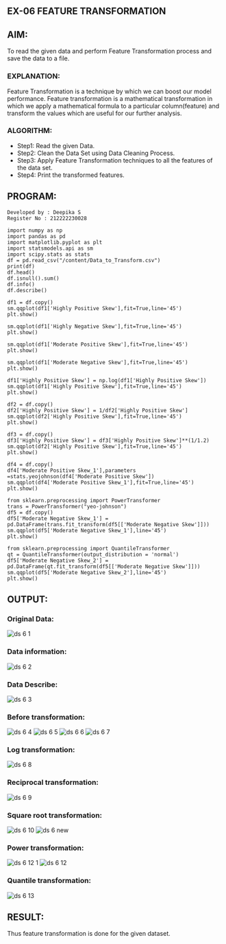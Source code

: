 ## EX-06 FEATURE TRANSFORMATION
## AIM:
To read the given data and perform Feature Transformation process and save the data to a file.
### EXPLANATION:
Feature Transformation is a technique by which we can boost our model performance. Feature transformation is a mathematical transformation in which we apply a mathematical formula to a particular column(feature) and transform the values which are useful for our further analysis.
### ALGORITHM:
-  Step1: Read the given Data.
-  Step2: Clean the Data Set using Data Cleaning Process.
-  Step3: Apply Feature Transformation techniques to all the features of the data set.
-  Step4: Print the transformed features.
## PROGRAM:
```
Developed by : Deepika S
Register No : 212222230028
```
```
import numpy as np
import pandas as pd
import matplotlib.pyplot as plt
import statsmodels.api as sm
import scipy.stats as stats
df = pd.read_csv("/content/Data_to_Transform.csv")
print(df)
df.head()
df.isnull().sum()
df.info()
df.describe()

df1 = df.copy()
sm.qqplot(df1['Highly Positive Skew'],fit=True,line='45')
plt.show()

sm.qqplot(df1['Highly Negative Skew'],fit=True,line='45')
plt.show()

sm.qqplot(df1['Moderate Positive Skew'],fit=True,line='45')
plt.show()

sm.qqplot(df1['Moderate Negative Skew'],fit=True,line='45')
plt.show()

df1['Highly Positive Skew'] = np.log(df1['Highly Positive Skew'])
sm.qqplot(df1['Highly Positive Skew'],fit=True,line='45')
plt.show()

df2 = df.copy()
df2['Highly Positive Skew'] = 1/df2['Highly Positive Skew']
sm.qqplot(df2['Highly Positive Skew'],fit=True,line='45')
plt.show()

df3 = df.copy()
df3['Highly Positive Skew'] = df3['Highly Positive Skew']**(1/1.2)
sm.qqplot(df2['Highly Positive Skew'],fit=True,line='45')
plt.show()

df4 = df.copy()
df4['Moderate Positive Skew_1'],parameters =stats.yeojohnson(df4['Moderate Positive Skew'])
sm.qqplot(df4['Moderate Positive Skew_1'],fit=True,line='45')
plt.show()

from sklearn.preprocessing import PowerTransformer 
trans = PowerTransformer("yeo-johnson")
df5 = df.copy()
df5['Moderate Negative Skew_1'] = pd.DataFrame(trans.fit_transform(df5[['Moderate Negative Skew']]))
sm.qqplot(df5['Moderate Negative Skew_1'],line='45')
plt.show()

from sklearn.preprocessing import QuantileTransformer
qt = QuantileTransformer(output_distribution = 'normal')
df5['Moderate Negative Skew_2'] = pd.DataFrame(qt.fit_transform(df5[['Moderate Negative Skew']]))
sm.qqplot(df5['Moderate Negative Skew_2'],line='45')
plt.show()
```
## OUTPUT:
### Original Data:
![ds 6 1](https://github.com/deepikasrinivasans/ODD2023-Datascience-Ex06/assets/119393935/c907ca3f-0eac-4358-8e98-5a1403e746db)
### Data information:
![ds 6 2](https://github.com/deepikasrinivasans/ODD2023-Datascience-Ex06/assets/119393935/4df96442-db8c-4382-ac59-ce70321c70c5)
### Data Describe:
![ds 6 3](https://github.com/deepikasrinivasans/ODD2023-Datascience-Ex06/assets/119393935/619cb5c9-e037-4dd9-916a-1481d94c5c8b)
### Before transformation:
![ds 6 4](https://github.com/deepikasrinivasans/ODD2023-Datascience-Ex06/assets/119393935/5d426958-3669-42af-8c0f-8e82d5812593)
![ds 6 5](https://github.com/deepikasrinivasans/ODD2023-Datascience-Ex06/assets/119393935/398aecc8-565f-4587-82ba-d78a78d978dc)
![ds 6 6](https://github.com/deepikasrinivasans/ODD2023-Datascience-Ex06/assets/119393935/0076352e-ae3e-466d-a36e-8c1fad0d7114)
![ds 6 7](https://github.com/deepikasrinivasans/ODD2023-Datascience-Ex06/assets/119393935/32a13076-2c92-4fa3-9fd5-99849e4b91e0)
### Log transformation:
![ds 6 8](https://github.com/deepikasrinivasans/ODD2023-Datascience-Ex06/assets/119393935/94f0822e-1b87-4c54-9ffa-ec8c3d92cef7)
### Reciprocal transformation:
![ds 6 9](https://github.com/deepikasrinivasans/ODD2023-Datascience-Ex06/assets/119393935/a02242b5-8752-4828-a1d8-4df2e57196e9)
### Square root transformation:
![ds 6 10](https://github.com/deepikasrinivasans/ODD2023-Datascience-Ex06/assets/119393935/b0fd9bfe-48b2-416c-8d3f-6e02d5eaf3e2)
![ds 6 new](https://github.com/deepikasrinivasans/ODD2023-Datascience-Ex06/assets/119393935/6651776d-79ef-47a5-9d44-a8a1df250a09)
### Power transformation:
![ds 6 12 1](https://github.com/deepikasrinivasans/ODD2023-Datascience-Ex06/assets/119393935/e80598b8-156c-4355-be9f-e48818e6a895)
![ds 6 12](https://github.com/deepikasrinivasans/ODD2023-Datascience-Ex06/assets/119393935/6568f818-5b8c-4c68-8c73-dfbb5e68eff4)
### Quantile transformation:
![ds 6 13](https://github.com/deepikasrinivasans/ODD2023-Datascience-Ex06/assets/119393935/286770cd-194f-4144-93cf-dc255c39ab84)
## RESULT:
Thus feature transformation is done for the given dataset.

